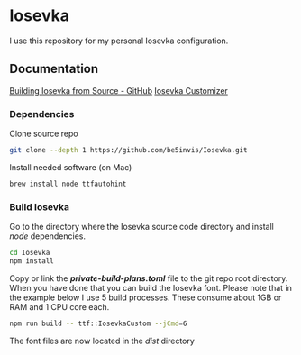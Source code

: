 # Iosevka

I use this repository for my personal Iosevka configuration.

## Documentation

[Building Iosevka from Source - GitHub](https://github.com/be5invis/Iosevka/blob/main/doc/custom-build.md)
[Iosevka Customizer](https://typeof.net/Iosevka/customizer)

### Dependencies

Clone source repo

```sh
git clone --depth 1 https://github.com/be5invis/Iosevka.git
```

Install needed software (on Mac)

```sh
brew install node ttfautohint
```

### Build Iosevka

Go to the directory where the Iosevka source code directory and install _node_ dependencies.

```sh
cd Iosevka
npm install
```

Copy or link the **_private-build-plans.toml_** file to the git repo root directory. When you have done that you can build the Iosevka font. Please note that in the example below I use 5 build processes. These consume about 1GB or RAM and 1 CPU core each.

```sh
npm run build -- ttf::IosevkaCustom --jCmd=6
```

The font files are now located in the _dist_ directory
